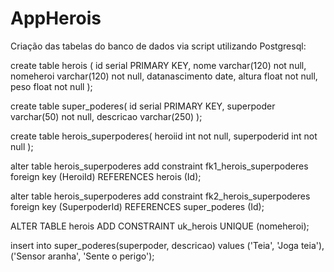 # AppHerois

Criação das tabelas do banco de dados via script utilizando Postgresql:

create table herois (
	id serial PRIMARY KEY,
	nome varchar(120) not null,
	nomeheroi varchar(120) not null,
	datanascimento date,
	altura float not null,
	peso float not null
);

create table super_poderes(
	id serial PRIMARY KEY,
	superpoder varchar(50) not null,
	descricao varchar(250)
);

create table herois_superpoderes(
	heroiid int not null,
	superpoderid int not null
);

alter table herois_superpoderes
    add constraint fk1_herois_superpoderes
    foreign key (HeroiId) 
    REFERENCES herois (Id);
    
alter table herois_superpoderes
    add constraint fk2_herois_superpoderes
    foreign key (SuperpoderId) 
    REFERENCES super_poderes (Id);

ALTER TABLE herois ADD CONSTRAINT uk_herois UNIQUE (nomeheroi);

insert into super_poderes(superpoder, descricao) values 
('Teia', 'Joga teia'),
('Sensor aranha', 'Sente o perigo');
